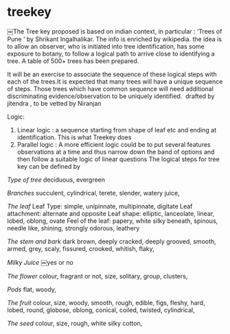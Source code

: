 treekey
=======

￼The Tree key proposed is based on indian context, in particular : ‘Trees of Pune ‘ by Shrikant Ingalhalikar. The info is enriched by wikipedia.
the idea is to allow an observer, who is initiated into tree identification, has some exposure to botany, to follow a logical path to arrive close to identifying a tree.
A table of 500+ trees has been prepared.

It will be an exercise to associate the sequence of these logical steps with each of the trees.It is expected that many trees will have a unique sequence of steps. Those trees which have common sequence will need additional discriminating evidence/observation to be uniquely identified. ­ drafted by jitendra , to be vetted by Niranjan

Logic:
1. Linear logic : a sequence starting from shape of leaf etc and ending at identification. This
is what Treekey does
2. Parallel logic : A more efficient logic could be to put several features observations at a
time and thus narrow down the band of options and then follow a suitable logic of linear questions
The logical steps for tree key can be defined by

*Type of tree*
deciduous, evergreen

*Branches*
succulent, cylindrical, terete, slender, watery juice,

*The leaf*
Leaf Type: simple, uni­pinnate, multi­pinnate, digitate
Leaf attachment: alternate and opposite
Leaf shape: elliptic, lanceolate, linear, lobed, oblong, ovate
Feel of the leaf: papery, white silky beneath, spinous, needle like, shining, strongly odorous, leathery

*The stem and bark*
dark brown, deeply cracked, deeply grooved, smooth, armed, grey, scaly, fissured, crooked, whitish, flaky,

*Milky Juice*
￼yes or no

*The flower*
colour, fragrant or not, size, solitary, group, clusters,

*Pods*
flat, woody,

*The fruit*
colour, size, woody, smooth, rough, edible, figs, fleshy, hard, lobed, round, globose, oblong, conical, coiled, twisted, cylindrical,

*The seed*
colour, size, rough, white silky cotton,

